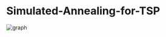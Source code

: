 # Simulated-Annealing-for-TSP


![graph](https://github.com/user-attachments/assets/8ff4e22e-43cf-4ed0-8d4d-a23675f99ce3)
